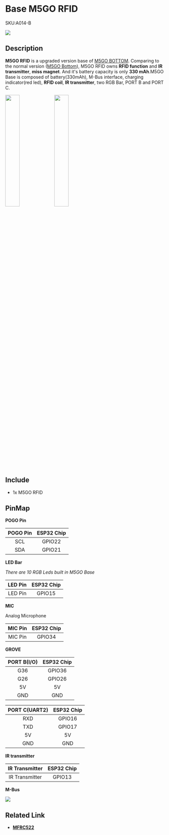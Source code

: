 # Base M5GO RFID

<el-tag effect="plain">SKU:A014-B</el-tag>

<div class="product_pic"><img src="assets/img/product_pics/base/m5go_base_03.webp"></div>

## Description

**M5GO RFID** is a upgraded version base of [M5GO BOTTOM](en/base/m5go_bottom). Comparing to the normal version ([M5GO Bottom](en/base/m5go_bottom)), M5GO RFID owns **RFID function** and **IR transmitter**, **miss magnet**. And it's battery capacity is only **330 mAh**.M5GO Base is composed of battery(330mAh), M-Bus interface, charging indicator(red led), **RFID coil**, **IR transmitter**, two RGB Bar, PORT B and PORT C.

<img src="assets/img/product_pics/base/m5go_rfid_02.webp" width="30%" height="30%">

<img src="assets/img/product_pics/base/m5go_rfid_03.webp" width="30%" height="30%">

## Include
- 1x M5GO RFID

## PinMap

**POGO Pin**

| POGO Pin       | ESP32 Chip    |
| :----------:  |:------------: |
| SCL           | GPIO22        |
| SDA           | GPIO21        |

**LED Bar**

*There are 10 RGB Leds built in M5GO Base*

| LED Pin       | ESP32 Chip    |
| :----------:  |:------------: |
| LED Pin           | GPIO15        |

**MIC**

Analog Microphone 

| MIC Pin       | ESP32 Chip    |
| :----------:  |:------------: |
| MIC Pin           | GPIO34        |

**GROVE**

| PORT B(I/O)       | ESP32 Chip    |
| :----------:  |:------------: |
| G36           | GPIO36        |
| G26           | GPIO26        |
| 5V            | 5V            |
| GND           | GND           |

| PORT C(UART2)       | ESP32 Chip    |
| :----------:  |:------------: |
| RXD           | GPIO16        |
| TXD           | GPIO17        |
| 5V            | 5V            |
| GND           | GND           |

<!-- **RFID**

| MIC Pin       | ESP32 Chip    |
| :----------:  |:------------: |
| MIC Pin           | GPIO34        | -->

**IR transmitter**

| IR Transmitter       | ESP32 Chip    |
| :----------:  |:------------: |
| IR Transmitter           | GPIO13        |

**M-Bus**

<img src="assets/img/product_pics/core/M-BUS.webp">

## Related Link

- **[MFRC522](https://m5stack.oss-cn-shenzhen.aliyuncs.com/resource/docs/datasheet/base/RC522_EN.pdf)**

<!-- ## 原理图

<img src="assets/img/product_pics/base/m5go_base_sch.webp"> -->

<script>

   var purchase_link =;

   anchor_search(purchase_link);
   scrollFunc();

</script>